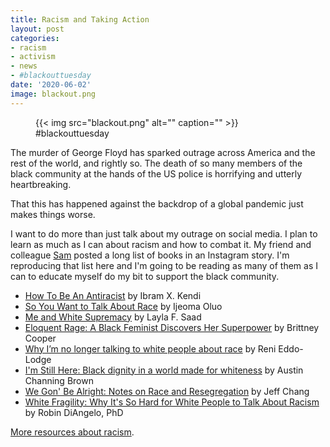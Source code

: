 ```yaml
---
title: Racism and Taking Action
layout: post
categories:
- racism
- activism
- news
- #blackouttuesday
date: '2020-06-02'
image: blackout.png
---
```


<figure>
  {{< img src="blackout.png" alt="" caption="" >}}

  <figcaption>#blackouttuesday</figcaption>
</figure>

The murder of George Floyd has sparked outrage across America and the rest of
the world, and rightly so. The death of so many members of the black community
at the hands of the US police is horrifying and utterly heartbreaking.

That this has happened against the backdrop of a global pandemic just makes
things worse.

<!--more-->

I want to do more than just talk about my outrage on social media. I plan to
learn as much as I can about racism and how to combat it. My friend and
colleague [Sam](https://samkapila.com) posted a long list of books in an
Instagram story. I'm reproducing that list here and I'm going to be reading as
many of them as I can to educate myself do my bit to support the black
community.

* [How To Be An Antiracist](https://www.ibramxkendi.com/how-to-be-an-antiracist-1)
  by Ibram X. Kendi
* [So You Want to Talk About Race](https://www.sealpress.com/titles/ijeoma-oluo/so-you-want-to-talk-about-race/9781580056779/)
  by Ijeoma Oluo
* [Me and White Supremacy](http://laylafsaad.com/meandwhitesupremacy)
  by Layla F. Saad
* [Eloquent Rage: A Black Feminist Discovers Her Superpower](https://read.macmillan.com/lp/eloquent-rage/)
  by Brittney Cooper
* [Why I’m no longer talking to white people about race](http://renieddolodge.co.uk/books/)
  by Reni Eddo-Lodge
* [I'm Still Here: Black dignity in a world made for whiteness](http://austinchanning.com/the-book)
  by Austin Channing Brown
* [We Gon' Be Alright: Notes on Race and Resegregation](https://jeffchang.net/projects/we-gon-be-alright)
  by Jeff Chang
* [White Fragility: Why It's So Hard for White People to Talk About Racism](https://robindiangelo.com/publications/)
  by Robin DiAngelo, PhD

[More resources about racism](http://bit.ly/ANTIRACISMRESOURCES).
